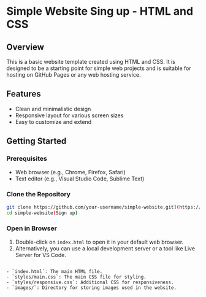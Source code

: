 # Simple Website Sing up - HTML and CSS

## Overview

This is a basic website template created using HTML and CSS. It is designed to be a starting point for simple web projects and is suitable for hosting on GitHub Pages or any web hosting service.

## Features

- Clean and minimalistic design
- Responsive layout for various screen sizes
- Easy to customize and extend

## Getting Started

### Prerequisites

- Web browser (e.g., Chrome, Firefox, Safari)
- Text editor (e.g., Visual Studio Code, Sublime Text)

### Clone the Repository

```bash
git clone https://github.com/your-username/simple-website.git](https://github.com/Himanshuyadav011/Project.git)
cd simple-website(Sign up)
```

### Open in Browser

1. Double-click on `index.html` to open it in your default web browser.
2. Alternatively, you can use a local development server or a tool like Live Server for VS Code.

```

- `index.html`: The main HTML file.
- `styles/main.css`: The main CSS file for styling.
- `styles/responsive.css`: Additional CSS for responsiveness.
- `images/`: Directory for storing images used in the website.

